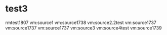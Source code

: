 # test3

rmtest1807
vm:source1
vm:source1738
vm:source2.2test
vm:source1737
vm:source1737
vm:source1737
vm:source3
vm:source4test
vm:source1739


